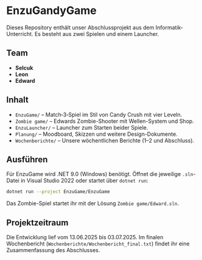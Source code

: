 # EnzuGandyGame

Dieses Repository enthält unser Abschlussprojekt aus dem Informatik-Unterricht. Es besteht aus zwei Spielen und einem Launcher.

## Team
- **Selcuk**
- **Leon**
- **Edward**

## Inhalt
- `EnzuGame/` – Match‑3‑Spiel im Stil von Candy Crush mit vier Leveln.
- `Zombie game/` – Edwards Zombie-Shooter mit Wellen-System und Shop.
- `EnzuLauncher/` – Launcher zum Starten beider Spiele.
- `Planung/` – Moodboard, Skizzen und weitere Design-Dokumente.
- `Wochenberichte/` – Unsere wöchentlichen Berichte (1–2 und Abschluss).

## Ausführen
Für EnzuGame wird .NET 9.0 (Windows) benötigt. Öffnet die jeweilige `.sln`-Datei in Visual Studio 2022 oder startet über `dotnet run`:

```bash
dotnet run --project EnzuGame/EnzuGame
```

Das Zombie-Spiel startet ihr mit der Lösung `Zombie game/Edward.sln`.

## Projektzeitraum
Die Entwicklung lief vom 13.06.2025 bis 03.07.2025. Im finalen Wochenbericht (`Wochenberichte/Wochenbericht_final.txt`) findet ihr eine Zusammenfassung des Abschlusses.
